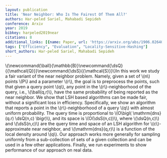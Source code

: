 ```yaml
---
layout: publication
title: 'Near Neighbor: Who Is The Fairest Of Them All?'
authors: Har-peled Sariel, Mahabadi Sepideh
conference: Arxiv
year: 2019
bibkey: harpeled2019near
citations: 8
additional_links: [{name: Paper, url: 'https://arxiv.org/abs/1906.02640'}]
tags: ["Efficiency", "Evaluation", "Locality-Sensitive-Hashing"]
short_authors: Har-peled Sariel, Mahabadi Sepideh
---
```

\\(\newcommand\{\ball\}\{\mathbb\{B\}\}\newcommand\{\dsQ\}\{\{\mathcal\{Q\}\}\}\newcommand\{\dsS\}\{\{\mathcal\{S\}\}\}\\)In
this work we study a fair variant of the near neighbor problem. Namely, given a
set of \\(n\\) points \\(P\\) and a parameter \\(r\\), the goal is to preprocess the
points, such that given a query point \\(q\\), any point in the \\(r\\)-neighborhood of
the query, i.e., \\(\ball(q,r)\\), have the same probability of being reported as
the near neighbor.
  We show that LSH based algorithms can be made fair, without a significant
loss in efficiency. Specifically, we show an algorithm that reports a point in
the \\(r\\)-neighborhood of a query \\(q\\) with almost uniform probability. The query
time is proportional to \\(O\bigl( \mathrm\{dns\}(q.r) \dsQ(n,c) \bigr)\\), and its
space is \\(O(\dsS(n,c))\\), where \\(\dsQ(n,c)\\) and \\(\dsS(n,c)\\) are the query time
and space of an LSH algorithm for \\(c\\)-approximate near neighbor, and
\\(\mathrm\{dns\}(q,r)\\) is a function of the local density around \\(q\\).
  Our approach works more generally for sampling uniformly from a
sub-collection of sets of a given collection and can be used in a few other
applications. Finally, we run experiments to show performance of our approach
on real data.
